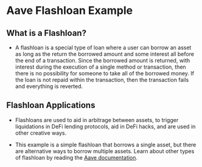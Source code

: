 # Aave Flashloan Example

## What is a Flashloan?
- A flashloan is a special type of loan where a user can borrow an asset as long as the return the borrowed amount and some interest all before the end of a transaction.  Since the borrowed amount is returned, with interest during the execution of a single method or transaction, then there is no possibility for someone to take all of the borrowed money. If the loan is not repaid within the transaction, then the transaction fails and everything is reverted.


## Flashloan Applications
- Flashloans are used to aid in arbitrage between assets, to trigger liquidations in DeFi lending protocols, aid in DeFi hacks, and are used in other creative ways.

- This example is a simple flashloan that borrows a single asset, but there are alternative ways to borrow multiple assets.  Learn about other types of flashloan by reading the [Aave documentation](https://docs.aave.com/developers/guides/flash-loans).
